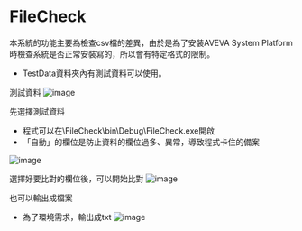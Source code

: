 # FileCheck
本系統的功能主要為檢查csv檔的差異，由於是為了安裝AVEVA System Platform時檢查系統是否正常安裝寫的，所以會有特定格式的限制。  
* TestData資料夾內有測試資料可以使用。

測試資料
![image](https://github.com/cs8694530/FileCheck/assets/19258631/9101bf74-3768-4ff4-a6d3-a4d8ad43c825)

先選擇測試資料 
* 程式可以在\FileCheck\bin\Debug\FileCheck.exe開啟
* 「自動」的欄位是防止資料的欄位過多、異常，導致程式卡住的備案

![image](https://github.com/cs8694530/YCS_Micon_FileCheck/assets/19258631/5e039961-edee-42d0-80a9-60299dc0ccf4)

選擇好要比對的欄位後，可以開始比對
![image](https://github.com/cs8694530/FileCheck/assets/19258631/1e594d3e-5213-4537-a568-ee4f07518292)

也可以輸出成檔案
* 為了環境需求，輸出成txt
![image](https://github.com/cs8694530/YCS_Micon_FileCheck/assets/19258631/63179d6d-41ca-4ab8-939a-a1b287ad0cfd)
